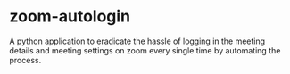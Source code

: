 # zoom-autologin
A python application to eradicate the hassle of logging in the meeting details and meeting settings on zoom every single time by automating the process.
